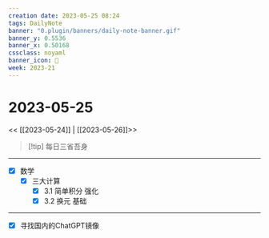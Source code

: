 ```yaml
---
creation date: 2023-05-25 08:24
tags: DailyNote
banner: "0.plugin/banners/daily-note-banner.gif"
banner_y: 0.5536
banner_x: 0.50168
cssclass: noyaml
banner_icon: 💌
week: 2023-21
---
```


# 2023-05-25

<< [[2023-05-24]] | [[2023-05-26]]>>


> [!tip] 每日三省吾身
> 


---

- [x] 数学
	- [x] 三大计算
		- [x] 3.1 简单积分 强化
		- [x] 3.2 换元 基础

---

- [x] 寻找国内的ChatGPT镜像